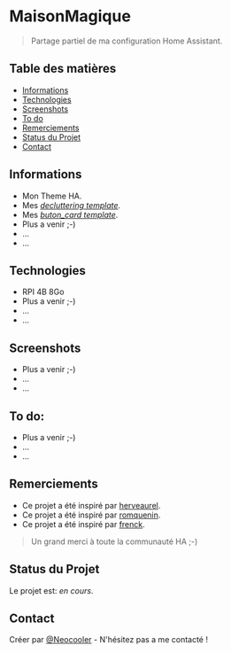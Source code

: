 # MaisonMagique
> Partage partiel de ma configuration Home Assistant.

## Table des matières
* [Informations](#informations)
* [Technologies](#technologies)
* [Screenshots](#screenshots)
* [To do](#to-do)
* [Remerciements](#remerciements)
* [Status du Projet](#status-du-projet)
* [Contact](#contact)

## Informations
- Mon Theme HA.
- Mes [_decluttering template_](https://github.com/custom-cards/decluttering-card).
- Mes [_buton_card template_](https://github.com/custom-cards/button-card).
- Plus a venir ;-)
- ...
- ...


## Technologies
- RPI 4B 8Go
- Plus a venir ;-)
- ...
- ...


## Screenshots
- Plus a venir ;-)
- ...
- ...
<!-- ![Example screenshot](./img/screenshot.png) -->


## To do:
- Plus a venir ;-)
- ...
- ...


## Remerciements
- Ce projet a été inspiré par [herveaurel](https://github.com/herveaurel/HomeAssistant).
- Ce projet a été inspiré par [romquenin](https://github.com/romquenin/home-assistant-config-fr).
- Ce projet a été inspiré par [frenck](https://github.com/frenck/home-assistant-config).
> Un grand merci à toute la communauté HA ;-)


## Status du Projet
Le projet est: _en cours_.


## Contact
Créer par [@Neocooler](https://github.com/NeoCooler) - N'hésitez pas a me contacté !
